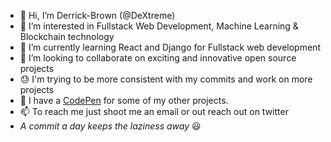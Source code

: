 - 👋 Hi, I’m Derrick-Brown (@DeXtreme)
- 👀 I’m interested in Fullstack Web Development, Machine Learning & Blockchain technology
- 🌱 I’m currently learning React and Django for Fullstack web development
- 💞️ I’m looking to collaborate on exciting and innovative open source projects
- 😓 I'm trying to be more consistent with my commits and work on more projects
- 🥰 I have a [CodePen](https://codepen.io/dextreme) for some of my other projects.
- 📫 To reach me just shoot me an email or out reach out on twitter
- *A commit a day keeps the laziness away* 😃

<!---
DeXtreme/DeXtreme is a ✨ special ✨ repository because its `README.md` (this file) appears on your GitHub profile.
You can click the Preview link to take a look at your changes.
--->
